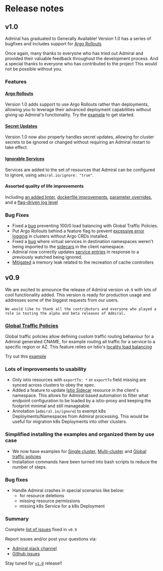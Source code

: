 # Release notes

## v1.0

Admiral has graduated to Generally Available! Version 1.0 has a series of bugfixes and includes support for [Argo Rollouts](https://argoproj.github.io/argo-rollouts/)

Once again, many thanks to everyone who has tried out Admiral and provided their valuable feedback throughout the development process. And a special thanks to everyone who has contributed to the project This would not be possible without you.

### Features

 #### [Argo Rollouts](https://github.com/istio-ecosystem/admiral/issues/57)
 Version 1.0 adds support to use Argo Rollouts rather than deployments, allowing you to leverage their advanced deployment capabilities without giving up Admiral's functionality. Try the [example](https://github.com/istio-ecosystem/admiral/blob/master/docs/Examples.md#argo-rollouts) to get started.
 
 #### [Secret Updates](https://github.com/istio-ecosystem/admiral/pull/55)
 Version 1.0 now also properly handles secret updates, allowing for cluster secrets to be ignored or changed without requiring an Admiral restart to take effect.
 
 #### [Ignorable Services](https://github.com/istio-ecosystem/admiral/pull/107)
 Services are added to the set of resources that Admiral can be configured to ignore, using `admiral.io/ignore: "true"`.
 
 #### Assorted quality of life improvements
 Including [an added linter](https://github.com/istio-ecosystem/admiral/pull/117), [dockerfile improvements](https://github.com/istio-ecosystem/admiral/pull/129), [parameter overrides](https://github.com/istio-ecosystem/admiral/pull/115), and a [flag-driven log level](https://github.com/istio-ecosystem/admiral/pull/114)
 
### Bug Fixes

* Fixed a [bug](https://github.com/istio-ecosystem/admiral/issues/102) preventing 100/0 load balancing with Global Traffic Policies.
* Put Argo Rollouts behind a feature flag to prevent [excessive error logging](https://github.com/istio-ecosystem/admiral/issues/109) in clusters without Argo CRDs installed.
* Fixed a [bug](https://github.com/istio-ecosystem/admiral/issues/112) where virtual services in destination namespaces weren't being imported to the [sidecars](https://istio.io/latest/docs/reference/config/networking/sidecar/) in the client namespace. 
* Admiral now correctly updates [service entries](https://istio.io/latest/docs/reference/config/networking/service-entry/) in response to a previously watched being ignored. 
* [Mitigated](https://github.com/istio-ecosystem/admiral/pull/123) a memory leak related to the recreation of cache controllers

## v0.9 
We are excited to announce the release of Admiral version `v0.9` with lots of cool functionality added. This version is ready for production usage and addresses some of the biggest requests from our users.

`We would like to thank all the contributors and everyone who played a role in testing the alpha and beta releases of Admiral.`


### [Global Traffic Policies](./Architecture.md#global-traffic-policy)
Global traffic policies allow defining custom traffic routing behaviour for a Admiral generated CNAME, for example routing all traffic for a service to a specific region or AZ. This feature relies on Istio's [locality load balancing](https://istio.io/docs/ops/configuration/traffic-management/locality-load-balancing/)

Try out this [example](./Examples.md#global-traffic-policy)
### Lots of improvements to usability 
* Only istio resources with `exportTo: *` or `exportTo` field missing are synced across clusters to obey the spec.
* Added a feature to update [Istio Sidecar](https://istio.io/docs/reference/config/networking/sidecar/) resource in the client's namespace. This allows for Admiral based automation to filter what endpoint configuration to be loaded by a istio-proxy and keeping the footprint minimal and still manageable.
* Annotation (`admiral.io/ignore`) to exempt k8s Deployments/Namespaces from Admiral processing. This would be useful for migration k8s Deployments into other clusters.
### Simplified installing the examples and organized them by use case   
* We now have examples for [Single cluster](./Examples.md#single-cluster), [Multi-cluster](./Examples.md#Multicluster) and [Global traffic policies](./Examples.md#global-traffic-policy)
* Installation commands have been turned into bash scripts to reduce the number of steps.
### Bug fixes 
* Handle Admiral crashes in special scenarios like below:
    -   for resource deletions
    -   missing resource permissions
    -   missing k8s Service for a k8s Deployment

### Summary
Complete [list of issues](https://github.com/istio-ecosystem/admiral/milestone/1?closed=1) fixed in `v0.9`

Report issues and/or post your questions via:
* [Admiral slack channel](https://istio.slack.com/archives/CT3F18T08)
* [Github issues](https://github.com/istio-ecosystem/admiral/issues)

Stay tuned for [`v1.0`](https://github.com/istio-ecosystem/admiral/milestone/2) release!!
